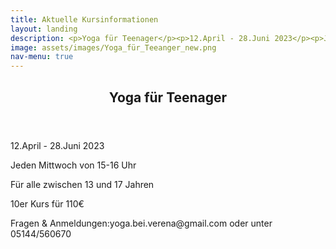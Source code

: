 ```yaml
---
title: Aktuelle Kursinformationen
layout: landing
description: <p>Yoga für Teenager</p><p>12.April - 28.Juni 2023</p><p>Jeden Mittwoch von 15-16 Uhr</p><p>Fragen & Anmeldungen:yoga.bei.verena@gmail.com oder unter 05144/560670</p><p>Klicke hier für mehr Informationen</p>
image: assets/images/Yoga_für_Teeanger_new.png
nav-menu: true
---
```


<!-- Main -->
<div id="main">

<!-- One -->
<section id="one">
	<div class="inner">
		<header class="major">
			<h2>Yoga für Teenager</h2>
		</header>
			<p>12.April - 28.Juni 2023</p><p>Jeden Mittwoch von 15-16 Uhr</p><p>Für alle zwischen 13 und 17 Jahren</p><p>10er Kurs für 110€</p><p>Fragen & Anmeldungen:yoga.bei.verena@gmail.com oder unter 05144/560670</p>

